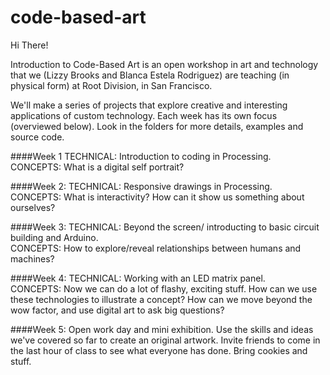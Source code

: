 # code-based-art

Hi There! 


Introduction to Code-Based Art is an open workshop in art and technology that we (Lizzy Brooks and Blanca Estela Rodriguez) are teaching (in physical form) at Root Division, in San Francisco. 

We'll make a series of projects that explore creative and interesting applications of custom technology. 
Each week has its own focus (overviewed below). Look in the folders for more details, examples and source code. 

####Week 1
TECHNICAL: Introduction to coding in Processing. <br>CONCEPTS: What is a digital self portrait?

####Week 2:
TECHNICAL: Responsive drawings in Processing.  <br>CONCEPTS: What is interactivity? How can it show us something about ourselves?

####Week 3: 
TECHNICAL: Beyond the screen/ introducting to basic circuit building and Arduino.  <br>CONCEPTS: How to explore/reveal relationships between humans and machines? 

####Week 4: 
TECHNICAL: Working with an LED matrix panel.  <br>CONCEPTS: Now we can do a lot of flashy, exciting stuff. How can we use these technologies to illustrate a concept? How can we move beyond the wow factor, and use digital art to ask big questions?

####Week 5:
Open work day and mini exhibition. Use the skills and ideas we've covered so far to create an original artwork. Invite friends to come in the last hour of class to see what everyone has done. Bring cookies and stuff. 
